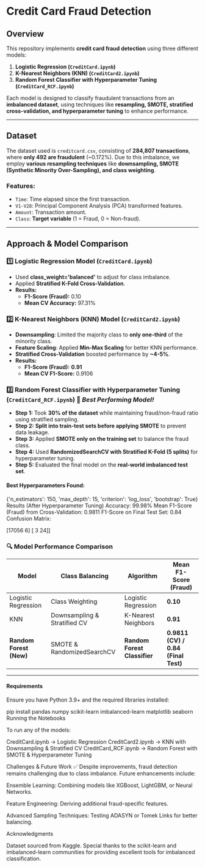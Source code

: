 # **Credit Card Fraud Detection**

## **Overview**
This repository implements **credit card fraud detection** using three different models:
1. **Logistic Regression (`CreditCard.ipynb`)**
2. **K-Nearest Neighbors (KNN) (`CreditCard2.ipynb`)**
3. **Random Forest Classifier with Hyperparameter Tuning (`CreditCard_RCF.ipynb`)** 

Each model is designed to classify fraudulent transactions from an **imbalanced dataset**, using techniques like **resampling, SMOTE, stratified cross-validation, and hyperparameter tuning** to enhance performance.

---

## **Dataset**
The dataset used is `creditcard.csv`, consisting of **284,807 transactions**, where **only 492 are fraudulent** (~0.172%). Due to this imbalance, we employ **various resampling techniques** like **downsampling, SMOTE (Synthetic Minority Over-Sampling), and class weighting**.

### **Features:**
- `Time`: Time elapsed since the first transaction.
- `V1-V28`: Principal Component Analysis (PCA) transformed features.
- `Amount`: Transaction amount.
- `Class`: **Target variable** (1 = Fraud, 0 = Non-fraud).

---

## **Approach & Model Comparison**

### **1️⃣ Logistic Regression Model (`CreditCard.ipynb`)**
- Used **class_weight='balanced'** to adjust for class imbalance.
- Applied **Stratified K-Fold Cross-Validation**.
- **Results:**
  - **F1-Score (Fraud):** 0.10
  - **Mean CV Accuracy:** 97.31%

### **2️⃣ K-Nearest Neighbors (KNN) Model (`CreditCard2.ipynb`)**
- **Downsampling**: Limited the majority class to **only one-third** of the minority class.
- **Feature Scaling**: Applied **Min-Max Scaling** for better KNN performance.
- **Stratified Cross-Validation** boosted performance by **~4-5%**.
- **Results:**
  - **F1-Score (Fraud):** **0.91**  
  - **Mean CV F1-Score:** 0.9106  

### **3️⃣ Random Forest Classifier with Hyperparameter Tuning (`CreditCard_RCF.ipynb`)** 🚀 *Best Performing Model!*
- **Step 1:** Took **30% of the dataset** while maintaining fraud/non-fraud ratio using stratified sampling.  
- **Step 2:** **Split into train-test sets before applying SMOTE** to prevent data leakage.  
- **Step 3:** Applied **SMOTE only on the training set** to balance the fraud class.  
- **Step 4:** Used **RandomizedSearchCV with Stratified K-Fold (5 splits)** for hyperparameter tuning.  
- **Step 5:** Evaluated the final model on the **real-world imbalanced test set**.  

#### **Best Hyperparameters Found**:
{'n_estimators': 150, 'max_depth': 15, 'criterion': 'log_loss', 'bootstrap': True}
Results (After Hyperparameter Tuning)
Accuracy: 99.98%
Mean F1-Score (Fraud) from Cross-Validation: 0.9811
F1-Score on Final Test Set: 0.84
Confusion Matrix:

[17056     6]
 [    3    24]]

### **🔍 Model Performance Comparison**
| Model | Class Balancing | Algorithm | Mean F1-Score (Fraud) |
|--------|---------------|-----------|------------------------|
| Logistic Regression | Class Weighting | Logistic Regression | **0.10** |
| KNN | Downsampling & Stratified CV | K-Nearest Neighbors | **0.91** |
| **Random Forest (New)** | SMOTE & RandomizedSearchCV | **Random Forest Classifier** | **0.9811 (CV) / 0.84 (Final Test)** |
---
#### Requirements
Ensure you have Python 3.9+ and the required libraries installed:

pip install pandas numpy scikit-learn imbalanced-learn matplotlib seaborn
Running the Notebooks

To run any of the models:

CreditCard.ipynb → Logistic Regression
CreditCard2.ipynb → KNN with Downsampling & Stratified CV
CreditCard_RCF.ipynb → Random Forest with SMOTE & Hyperparameter Tuning


Challenges & Future Work
✅ Despite improvements, fraud detection remains challenging due to class imbalance. Future enhancements include:

Ensemble Learning: Combining models like XGBoost, LightGBM, or Neural Networks.

Feature Engineering: Deriving additional fraud-specific features.

Advanced Sampling Techniques: Testing ADASYN or Tomek Links for better balancing.

Acknowledgments

Dataset sourced from Kaggle. Special thanks to the scikit-learn and imbalanced-learn communities for providing excellent tools for imbalanced classification.


